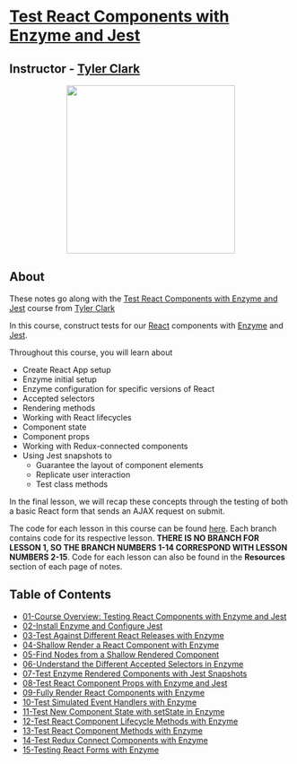 # [Test React Components with Enzyme and Jest](https://egghead.io/courses/test-react-components-with-enzyme-and-jest)

## Instructor - [Tyler Clark](https://egghead.io/instructors/tyler-clark)

<p align="center"><img src="https://d2eip9sf3oo6c2.cloudfront.net/series/square_covers/000/000/198/full/EGH_TestReactJest-edited.png" width="300"/></p>

## About

These notes go along with the [Test React Components with Enzyme and Jest](https://egghead.io/courses/test-react-components-with-enzyme-and-jest) course from [Tyler Clark](https://egghead.io/instructors/tyler-clark)

In this course, construct tests for our [React]() components with [Enzyme]() and [Jest]().

Throughout this course, you will learn about

- Create React App setup
- Enzyme initial setup
- Enzyme configuration for specific versions of React
- Accepted selectors
- Rendering methods
- Working with React lifecycles
- Component state
- Component props
- Working with Redux-connected components
- Using Jest snapshots to
  - Guarantee the layout of component elements
  - Replicate user interaction
  - Test class methods

In the final lesson, we will recap these concepts through the testing of both a basic React form that sends an AJAX request on submit.

The code for each lesson in this course can be found [here](https://github.com/ParkerGits/react-enzyme-jest). Each branch contains code for its respective lesson. **THERE IS NO BRANCH FOR LESSON 1, SO THE BRANCH NUMBERS 1-14 CORRESPOND WITH LESSON NUMBERS 2-15**. Code for each lesson can also be found in the **Resources** section of each page of notes.

## Table of Contents

- [01-Course Overview: Testing React Components with Enzyme and Jest](01-course-overview-testing-react-components-with-enzyme-and-jest.md)
- [02-Install Enzyme and Configure Jest](02-install-enzyme-and-configure-jest.md)
- [03-Test Against Different React Releases with Enzyme](03-test-against-different-react-releases-with-enzyme.md)
- [04-Shallow Render a React Component with Enzyme](04-shallow-render-a-react-component-with-enzyme.md)
- [05-Find Nodes from a Shallow Rendered Component](05-find-nodes-from-a-shallow-rendered-component.md)
- [06-Understand the Different Accepted Selectors in Enzyme](06-understand-the-different-accepted-selectors-in-enzyme.md)
- [07-Test Enzyme Rendered Components with Jest Snapshots](07-test-enzyme-rendered-components-with-jest-snapshots.md)
- [08-Test React Component Props with Enzyme and Jest](08-test-react-component-props-with-enzyme-and-jest.md)
- [09-Fully Render React Components with Enzyme](09-fully-render-react-components-with-enzyme.md)
- [10-Test Simulated Event Handlers with Enzyme](10-test-simulated-event-handlers-with-enzyme.md)
- [11-Test New Component State with setState in Enzyme](11-test-new-component-state-with-set-state-in-enzyme.md)
- [12-Test React Component Lifecycle Methods with Enzyme](12-test-react-component-lifecycle-methods-with-enzyme.md)
- [13-Test React Component Methods with Enzyme](13-test-react-component-methods-with-enzyme.md)
- [14-Test Redux Connect Components with Enzyme](14-test-redux-connect-components-with-enzyme.md)
- [15-Testing React Forms with Enzyme](15-testing-react-forms-with-enzyme.md)
